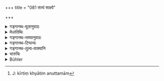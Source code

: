 +++
title = "081 सत्यं साक्ष्ये"

+++

<details><summary>गङ्गानथ-मूलानुवादः</summary>

‘The witness, telling the truth in his evidence, attains irreproachable regions, also unsurpassable fame; such speech is honoured by Brahmā himself.—(81)’
</details>

<details><summary>मेधातिथिः</summary>

इतः प्रभृति सत्यवचनार्थः साक्षिणाम् अनुयोगविधिः । **सत्यं** वदन् **लोकान्** स्वर्गादिलक्षणान् **अनिन्दितान्** अगर्हितान् अभिप्रेतफलभोगहेतून् लभते **साक्षी** । जातिवचनो वा **लोक**शब्दः । शुभे जन्मनि जायत इत्य् अर्थः । अस्मिंश् च जन्मनि **कीर्तिः** ख्यातिर् **अनुत्तमा**[^३००] यस्या अन्यद् उत्तमं प्रकृष्टं नास्ति, तां लभते । साधुवादो जनेनास्मै दीयते । यस्माद् **एषा** च **वाक्** सत्या सरस्वती **ब्रह्मणा** प्रजापतिना **पूजिता** ॥ ८.८१ ॥


[^३००]:
     J: kīrtiṃ khyātim anuttamām
</details>

<details><summary>गङ्गानथ-भाष्यानुवादः</summary>

From this verse onward the text lays down the manner in which the witnesses are to be exhorted.

By telling the truth, the witness attains ‘irreproachable regions,’ in the shape of Heaven and the rest, which are the source of desirable results.

Or, the term ‘*l oka*’ may be taken in the sense of ‘caste’; the sense in that case would he that ‘he is born in a happy future life.’

In the present life also, he obtains ‘*unsurpassable fame*’—renown, superior to which there is none; *i.e*., people bestow praise upon him.

Such—truthful—speech is honoured by Brahmā, Prajāpati, himself.—(81)
</details>

<details><summary>गङ्गानथ-टिप्पन्यः</summary>

Hopkins is again wrong in saying that “this verse is omitted by Nandana.”

This verse is quoted in *Parāśaramādhava* (Vyavahāra, p. 75);—in
*Kṛtyakalpataru* (33b);—and in *Vīramitrodaya* (Vyavahāra, p. 53b).
</details>

<details><summary>गङ्गानथ-तुल्य-वाक्यानि</summary>

**(verses 8.79-86)  
**

See Comparative notes for [Verse 8.79].
</details>

<details><summary>भारुचिः</summary>

दृष्टादृष्टफलसंबन्धेनेयं स्तुतिः सत्यवचनार्था । न च केवलं सत्यस्यावचनाद् एतद् यथोक्तं न भवति, किं तर्हि प्रत्यवायश् चापरः । तथा प्रदर्शयति ॥ ८.८१ ॥
</details>

<details><summary>Bühler</summary>

081	'A witness who speaks the truth in his evidence, gains (after death) the most excellent regions (of bliss) and here (below) unsurpassable fame; such testimony is revered by Brahman (himself).
</details>
